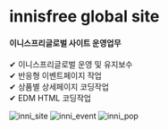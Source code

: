 # innisfree global site
#### 이니스프리글로벌 사이트 운영업무<br>
✔ 이니스프리글로벌 운영 및 유지보수<br>
✔ 반응형 이벤트페이지 작업 <br>
✔ 상품별 상세페이지 코딩작업<br>
✔ EDM HTML 코딩작업 


![inni_site](https://user-images.githubusercontent.com/90238684/176333524-6a0d430d-c211-43a2-8711-0cd389b9be9c.jpg)
![inni_event](https://user-images.githubusercontent.com/90238684/176334826-e85e6ba3-a48b-4cee-b484-c5ccda6e5a58.jpg)
![inni_pop](https://user-images.githubusercontent.com/90238684/176334828-66b80854-3634-421e-94bd-4b3b98bcc4eb.jpg)
